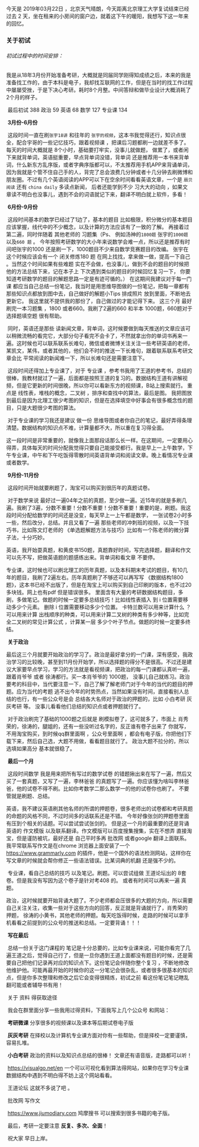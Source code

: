 今天是 2019年03月22日 ，北京天气晴朗，今天距离北京理工大学复试结束已经过去 2 天，坐在租来的小房间的窗户边，就着这下午的暖阳，我想写下这一年来的回忆。

### 关于初试

###### 初试过程中的时间安排：

​	我是从18年3月份开始准备考研，大概就是同届同学刚得知成绩之后，本来的我是准备找工作的，由于本科是电子，我却找互联网的工作，但是在当时的找工作过程中屡屡受挫，于是下决心考研。耗时8个月整。中间答辩和做毕业设计大概消耗了2个月的样子。

​	最后初试 388 政治 59 英语 68 数学 127 专业课 134 

​	**3月份-6月份**   

​	这段时间一直在刷`张宇18讲` 和往年的 `张宇的视频`，这本书我觉得还行，知识点很全，配合宇哥的一些记忆技巧，跟着视频课 ，把课后习题都刷一边就差不多了。每天的时间大概就是 8个小时，基础要打牢实，没事儿就做题， 做累了，或者闲下来就背单词，英语挺重要，早点背单词没错，背单词 还是推荐用一本书来背单词，什么新东方乱序版，或者字典序版都可以，不太推荐用手机APP来背诵单词，因为我就是个管不住自己手的人，背完了总会浪费几分钟或者十几分钟去刷微博和朋友圈。不过有几个英语阅读的APP可以下在空余时间看看英语文章，一个是 `扇贝阅读` 还有 `china daily`  多读点新闻， 后者还能学到不少 习大大的动向 ，如果文章读不明白也没事儿，遇到不会的词语就记下来，翻译不明白就上软件，多看！

​	**6月份-9月份**  

​	这段时间基本的数学已经过了1边了，基本的题目 比如极限，积分微分的基本题目应该掌握，线代中的不少概念，以及计算的方法应该有了一致的了解。 再接着过第二遍，同时伴随着 其他老师的 习题集（Ps、 例如汤神的`1800题` 张宇的`1000题` 以及`660 题` 。 今年按照考研数学的大小年来说数学会难一点，所以还是推荐有时间吧张宇的1000 还是刷一下，1000题目不少来自数学竞赛题目的改编。 张宇在这个时候应该会有一个 闭关修炼180 题 在网上找找，拿来做一做，提高一下自己 。当然这个时间如果有些难题 实在不会做，也没事儿，做到不会的题目的时候把他的方法总结下来，记在本子上 下次遇到类似的题目的时候回忆复习一下， 你要知道考研数学的题目的解题思路一定是有迹可循的。） 在这期间我建议对于每一门课 都应当自己总结一份笔记，我当时是用思维导图做的一份笔记，把每一章都有那些知识点都放到图中去，自己做好的解题小Tips 排成照片 放到里面，不断地去更新它。 我这里就不提供我的那份了，自己做过的才能记得下来。 这三个月 最好刷完一本习题集 ，1800 或者660。我刷了2遍的660 和半本 1000题，660题对于选择题填空题 很有帮助。

​	同时，英语还是那些 读新闻文章，背单词，这时候要做到每天推送的文章应该可以稍微流畅的看完它，大部分句子看完不会卡了，不然就拿出你的单词书再来一遍。这时候也可以联系联系长难句，微信或者微博关注关注一些考研英语的老师，某凯文，某伟，或者其他的，他们会不时的推送一下长难句，跟着联系联系考研文章会比 平常阅读的新闻难一下，所以长难句还是需要注意下。

​	这段时间还得加上专业课了，对于 专业课 ，参考书我用了王道的参考书，总结的很棒，我教材就过了一遍，后面都是按照王道的复习的。数据结构王道有讲解视频，但是它更新的时间很晚，所以你可以看新东方的视频课，B站上搜索就行。 重点是 线性表，堆栈的概念，二叉树 ，排序和查找中的算法，最后是图。 我把图放到最后是因为北理工很少考图的知识，但是在选择填空中好事会有很多概念性的题目，只是大题很少考图的算法。

​	对于专业课的学习我还是建议 做一份 思维导图或者你自己的笔记，最好弄得条理清楚。数据结构的知识点不难，计算量都不大，所以重在复习得全面。

​	这一段时间是非常重要的，就像我上面那段话那么长一样。在这期间，一定要用心得弄，具体每天的时间分配我觉得只要自己能接受都行。我是早上一上午数学，下午专业课，中午和下午吃饭得零散时间英语背单词和阅读文章。晚上看情况专业课或者数学。

​	**9月份-11月份**  

​	这段时间开始就要刷题了，淘宝可以购买到很历年的真题试卷。

​	对于数学来说 最好过一遍04年之前的真题，至少做一遍。近15年的就是多刷几遍。我刷了3遍，分数不重要！分数不重要！分数不重要！重要的是，刷题。我这段时间分配给数学的时间还是没变，每天早上一上午都是数学， 一张试卷2小时多一些，然后改分，总结。并且又看了一遍 那些老师的冲刺班的视频，以及一下技巧书，比如陈文灯老师的 《单选题解题方法与技巧》比如有一个陈老师的微分算子法，十分巧妙。

​	英语，我开始耍真题，和黄皮书150题，真题靠好时间，写完选择题，翻译和作文可以先不写，把做英语题的题感练出来。背单词和看文章 不要停。

​	专业课，这时候也可以刷北理工的历年真题，以及本科期末考试的题目，有10几年的题目，我刷了2遍左右。历年真题刷了不够还可以再写写 《数据结构1800题》，这本书已经不出版了，但是在淘宝上可以购买到自己印刷的版本，也不过20多块钱。网上也有pdf 但是错误很多。 里面含有大量的考研数据结构题目，多刷，多做笔记。做题的时候一定要多总结技巧！比如线性表插入 到 i 位置需要移动多少个元素。 删除 i 位置需要移动多少个位置。 卡特兰数可以用来计算什么 ？ 可以用来计算 出栈顺序的种类，可以用来计算二叉树的种类有多少种等，比如完全二叉树的常见计算公式 ，计算某一层 多少个叶子节点。做题的时候一定要多终结。

​	**关于政治**

​	最后这三个月就要开始政治的学习了。政治是最好拿分的一门课，深有感受，我政治学习的比较晚，甚至到11月份开始学，所以选择题的得分不是很高。不过还是建议大家要早点学习，学习的方法就是看视频课，把政治的每一门课都认真听一遍，跟着肖爷爷 或者 徐涛都行。买一本肖爷爷的 1000题， 没事儿自己就练习。政治要考的科目中，当代要注意一下，自己了解了解老师门对于今年的当代的题目的押题。应为当代的考题 逃不出今年的时势热点，当然如果没有时间，直接看别人总结的也行，有一些公众号是会 总结各大名师对于政治的押题的，比如 小白考研 灰灰考研 等。 没事儿看看他们总结的知识点或者押题就行了。

​	对于政治刷完了基础的1000题之后就是 刷模拟卷了，这可就多了，市面上 肖秀荣的，徐涛的，腿姐的，还有一些没听过名字的，反正谁有卷子出来了 你就写，不用淘宝购买，到时候qq群里面啊 ，公众号里面啊 ，都会有电子版，你把他们下载下来，然后自己选，大题不用做，看看题目就行了。 政治大题不拉分的，所以选填如果高分 基本就很稳了。 

​	**最后一个月**

​	这段时间数学 我是用来把所有写过的数学试卷 的错题揪出来在写了一遍，然后又买了一套真题，又写了一遍，李林爸爸 的真题写了一遍。你应该懂为啥叫李林爸爸，他的试卷不得不刷。比如你考数学二那么数学一的他的试卷你也刷了。 不要管就是刷题、总结。 

​	英语，我不建议英语刷其他名师的所谓的押题卷，很多老师出的试卷都和考研真题的命题的风格不同，不过时间多的话联系还是不错。 今年好像张剑的押题卷里面有压到个相关的话题。可以尝试尝试张剑的。  但是这一个月的最重要的还是背诵 英语的 作文模版 以及联系翻译。作文模版可以百度搜集搜集，实在不想弄 直接淘宝，但是谨防被坑，最好还是 自己平时多再 批改网 或者google 翻译上面联系。我平常联系写作文是在chrome 浏览器上面安装了一个 https://www.grammarly.com 的插件，他是一个国外的语法检测网站，这样你在写文章的时候就会帮你修正一些语法错误。比某词典的机翻 还是强不少的。 

​	专业课，看自己总结的技巧 以及笔记。刷题。可以尝试组做 王道论坛出的 8套卷。但是我没有写因为这个卷子是针对考408 的。 或者有时间可以再来一遍 真题。

​	政治，这时候就要开始背诵大题了。不少老师都会压很多的大题的方向，所以需要自己关注关注，收集一些对于这些方向的回答，反正就是背诵就行了，肖秀荣的 押题， 徐涛的小黄书，其他老师的押题。每天吃饭得时候，走路的时候可以拿手机看看之前提到的公众号的推送和总结。一定要背诵！！！

​	**写在最后**

​	总结一份关于这门课程的 笔记是十分总要的，比如专业课来说，可能你看完了几遍王道之后，觉得自己行了，但是一旦你遇到王道上面都没有题目的时候，还是需要自己把他们记录再对应的知识点下。这份笔记会伴随你整个复习 ，不断地修改他维护他。可能再最开始的时候你的这一分笔记会很杂乱，或者很多很基本的知识点，但是你多次整理和修改之后它会变得很精炼，初试之前 看这份笔记笔记瞎乱翻可能或者辅导书有用！ 

​	关于 资料 得获取途径 

​	我会在群里面分享一些我用过得资料，下面我写上几个公众号 和网站：

​	**考研微课**	分享很多的视频课以及课本等后期试卷电子版

​	**灰灰考研** 	在择校以及计算机专业课方面对你有一些帮助，但是择校一定要谨慎，容易扎堆。

​	**小白考研**	政治的资料以及知识点总结的很棒！ 文章还有语音版，走路都可以听！ 

​	https://visualgo.net/en	一个可以可视化看到算法得网站，如果你在学习专业课数据结构中遇到不明白得不妨上这个网站看看。

​	王道论坛				这就不多说了吧 。

​	批改网					写作文

​	https://www.jiumodiary.com	鸠摩搜书 可以搜索到很多书籍的电子版。



​	最后，考研一定要注意  **反复、多次、全面**！

​	祝大家 早日上岸。



​	

​	

​	

​	

​	

​	

​	